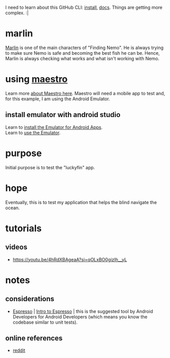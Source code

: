 I need to learn about this GitHub CLI: [install](https://github.com/cli/cli#installation), [docs](https://cli.github.com/).
Things are getting more complex. :|

# marlin
[Marlin](https://pixar.fandom.com/wiki/Marlin) is one of the main characters of "Finding Nemo". He is always trying to make sure Nemo is safe and becoming the best fish he can be. Hence, Marlin is always checking what works and what isn't working with Nemo.

# using [maestro](https://maestro.dev/)
Learn more [about Maestro here](https://docs.maestro.dev/). Maestro will need a mobile app to test and, for this example, I am using the Android Emulator.

## install emulator with android studio
Learn to [install the Emulator for Android Apps](https://developer.android.com/studio/run/emulator).  
Learn to [use the Emulator](https://docs.maestro.dev/getting-started/build-and-install-your-app/android).

# purpose
Initial purpose is to test the "luckyfin" app.

# hope
Eventually, this is to test my application that helps the blind navigate the ocean.

# tutorials
## videos
* https://youtu.be/4hRdXBAgeaA?si=qOLxBO0gizIh__yL

# notes
## considerations
* [Espresso](https://developer.android.com/training/testing/espresso) | [Intro to Espresso](https://www.youtube.com/watch?v=lZ8Yx0Azx_A&list=PLuSTZ2_3-OB6CDAK_3KBRwr7xk7rzjW92) | this is the suggested tool by Android Developers for Android Developers (which means you know the codebase similar to unit tests).
## online references
* [reddit](https://www.reddit.com/r/softwaretesting/comments/1g5rder/automated_native_ios_android_app_testing_what_to/)
